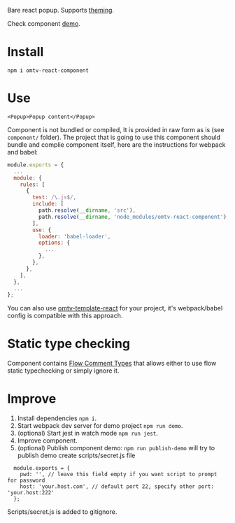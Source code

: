 Bare react popup.
Supports [theming](https://github.com/omatviiv/omtv-template-react-component#component-theming-approach).

Check component [demo](http://matviiv.com/omtv-react-component).

# Install
```
npm i omtv-react-component
```

# Use
```
<Popup>Popup content</Popup>
```

Component is not bundled or compiled, It is provided in raw form as is
(see `component/` folder).
The project that is going to use this component should bundle and
complie component itself, here are the instructions for webpack and babel:
```webpack.config.js
module.exports = {
  ...
  module: {
    rules: [
      {
        test: /\.js$/,
        include: [
          path.resolve(__dirname, 'src'),
          path.resolve(__dirname, 'node_modules/omtv-react-component'),
        ],
        use: {
          loader: 'babel-loader',
          options: {
            ...
          },
        },
      },
    ],
  },
  ...
};
```
You can also use [omtv-template-react](https://github.com/omatviiv/omtv-template-react)
for your project, it's webpack/babel config is compatible with this approach.

# Static type checking
Component contains [Flow Comment Types](https://flow.org/en/docs/types/comments/)
that allows either to use flow static typechecking or simply ignore it.

# Improve
1. Install dependencies `npm i`.
2. Start webpack dev server for demo project `npm run demo`.
3. (optional) Start jest in watch mode `npm run jest`.
4. Improve component.
5. (optional) Publish component demo:
  `npm run publish-demo` will try to publish demo
  create scripts/secret.js file
  ```
    module.exports = {
      pwd: '', // leave this field empty if you want script to prompt for password
      host: 'your.host.com', // default port 22, specify other port: 'your.host:222'
    };
  ```
  Scripts/secret.js is added to gitignore.
